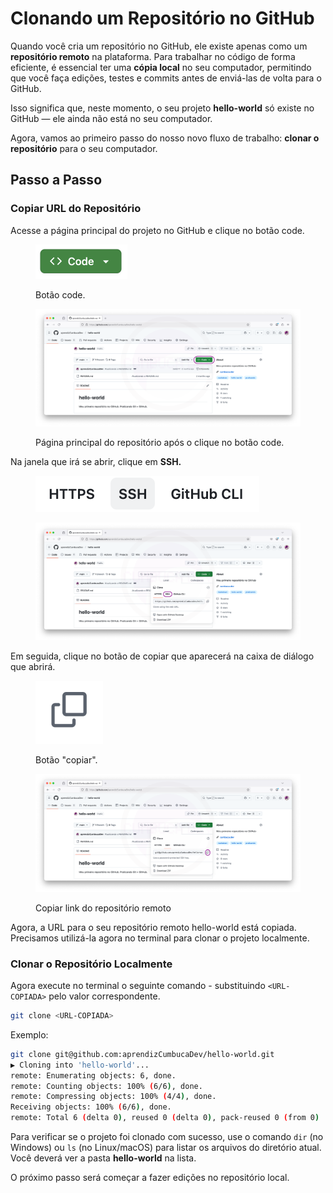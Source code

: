 # Clonando um Repositório no GitHub

Quando você cria um repositório no GitHub, ele existe apenas como um **repositório remoto** na plataforma. Para trabalhar no código de forma eficiente, é essencial ter uma **cópia local** no seu computador, permitindo que você faça edições, testes e commits antes de enviá-las de volta para o GitHub.

Isso significa que, neste momento, o seu projeto **hello-world** só existe no GitHub — ele ainda não está no seu computador.

Agora, vamos ao primeiro passo do nosso novo fluxo de trabalho: **clonar o repositório** para o seu computador.

## Passo a Passo

### Copiar URL do Repositório

Acesse a página principal do projeto no GitHub e clique no botão code.

<figure><img src="../../.gitbook/assets/image (2) (1).png" alt="" width="147"><figcaption><p>Botão code.</p></figcaption></figure>

<figure><img src="../../.gitbook/assets/50 Clone repo 1 (1).png" alt=""><figcaption><p>Página principal do repositório após o clique no botão code.</p></figcaption></figure>

Na janela que irá se abrir, clique em **SSH.**

<figure><img src="../../.gitbook/assets/image (6).png" alt=""><figcaption></figcaption></figure>

<figure><img src="../../.gitbook/assets/51 Clone repo 2 (1).png" alt=""><figcaption></figcaption></figure>

Em seguida, clique no botão de copiar que aparecerá na caixa de diálogo que abrirá.

<figure><img src="../../.gitbook/assets/image (1) (1) (1) (1).png" alt="" width="108"><figcaption><p>Botão "copiar".</p></figcaption></figure>

<figure><img src="../../.gitbook/assets/68 Clone repo 3.png" alt=""><figcaption><p>Copiar link do repositório remoto</p></figcaption></figure>

Agora, a URL para o seu repositório remoto hello-world está copiada. Precisamos utilizá-la agora no terminal para clonar o projeto localmente.

### Clonar o Repositório Localmente

Agora execute no terminal o seguinte comando - substituindo `<URL-COPIADA>` pelo valor correspondente.

```bash
git clone <URL-COPIADA>
```

Exemplo:

```bash
git clone git@github.com:aprendizCumbucaDev/hello-world.git
▶ Cloning into 'hello-world'...
remote: Enumerating objects: 6, done.
remote: Counting objects: 100% (6/6), done.
remote: Compressing objects: 100% (4/4), done.
Receiving objects: 100% (6/6), done.
remote: Total 6 (delta 0), reused 0 (delta 0), pack-reused 0 (from 0)
```

Para verificar se o projeto foi clonado com sucesso, use o comando `dir` (no Windows) ou `ls` (no Linux/macOS) para listar os arquivos do diretório atual. Você deverá ver a pasta **hello-world** na lista.

O próximo passo será começar a fazer edições no repositório local.
